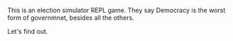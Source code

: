 This is an election simulator REPL game. They say Democracy is the worst
form of governmnet, besides all the others. 

Let's find out. 